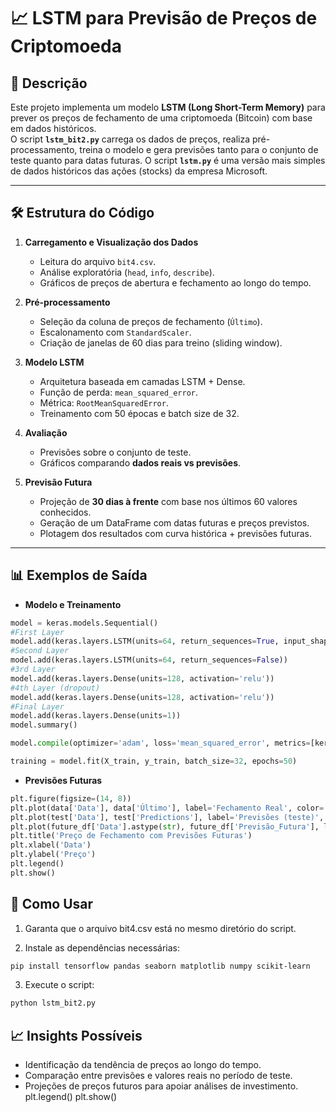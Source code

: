 # 📈 LSTM para Previsão de Preços de Criptomoeda

## 📌 Descrição
Este projeto implementa um modelo **LSTM (Long Short-Term Memory)** para prever os preços de fechamento de uma criptomoeda (Bitcoin) com base em dados históricos.  
O script **`lstm_bit2.py`** carrega os dados de preços, realiza pré-processamento, treina o modelo e gera previsões tanto para o conjunto de teste quanto para datas futuras.
O script **`lstm.py`** é uma versão mais simples de dados históricos das ações (stocks) da empresa Microsoft.

---

## 🛠️ Estrutura do Código

1. **Carregamento e Visualização dos Dados**
   - Leitura do arquivo `bit4.csv`.
   - Análise exploratória (`head`, `info`, `describe`).
   - Gráficos de preços de abertura e fechamento ao longo do tempo.

2. **Pré-processamento**
   - Seleção da coluna de preços de fechamento (`Último`).
   - Escalonamento com `StandardScaler`.
   - Criação de janelas de 60 dias para treino (sliding window).

3. **Modelo LSTM**
   - Arquitetura baseada em camadas LSTM + Dense.
   - Função de perda: `mean_squared_error`.
   - Métrica: `RootMeanSquaredError`.
   - Treinamento com 50 épocas e batch size de 32.

4. **Avaliação**
   - Previsões sobre o conjunto de teste.
   - Gráficos comparando **dados reais vs previsões**.

5. **Previsão Futura**
   - Projeção de **30 dias à frente** com base nos últimos 60 valores conhecidos.
   - Geração de um DataFrame com datas futuras e preços previstos.
   - Plotagem dos resultados com curva histórica + previsões futuras.

---

## 📊 Exemplos de Saída

- **Modelo e Treinamento**
```python
model = keras.models.Sequential()
#First Layer
model.add(keras.layers.LSTM(units=64, return_sequences=True, input_shape=(X_train.shape[1], 1)))
#Second Layer
model.add(keras.layers.LSTM(units=64, return_sequences=False))
#3rd Layer
model.add(keras.layers.Dense(units=128, activation='relu'))
#4th Layer (dropout)
model.add(keras.layers.Dense(units=128, activation='relu'))
#Final Layer
model.add(keras.layers.Dense(units=1))
model.summary()

model.compile(optimizer='adam', loss='mean_squared_error', metrics=[keras.metrics.RootMeanSquaredError])

training = model.fit(X_train, y_train, batch_size=32, epochs=50)
```

- **Previsões Futuras**
```python
plt.figure(figsize=(14, 8))
plt.plot(data['Data'], data['Último'], label='Fechamento Real', color='blue')
plt.plot(test['Data'], test['Predictions'], label='Previsões (teste)', color='red')
plt.plot(future_df['Data'].astype(str), future_df['Previsão_Futura'], label='Previsão Futura', color='orange', linestyle='--')
plt.title('Preço de Fechamento com Previsões Futuras')
plt.xlabel('Data')
plt.ylabel('Preço')
plt.legend()
plt.show()
```

## 🚀 Como Usar
1. Garanta que o arquivo bit4.csv está no mesmo diretório do script.

2. Instale as dependências necessárias:
  ```bash
 pip install tensorflow pandas seaborn matplotlib numpy scikit-learn
```
3. Execute o script:
 ```bash
 python lstm_bit2.py
```
## 📈 Insights Possíveis
- Identificação da tendência de preços ao longo do tempo.
- Comparação entre previsões e valores reais no período de teste.
- Projeções de preços futuros para apoiar análises de investimento.
plt.legend()
plt.show()
